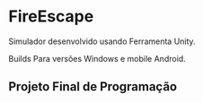 # FireEscape 
Simulador desenvolvido usando Ferramenta Unity.

Builds Para versões Windows e mobile Android.

## Projeto Final de Programação
